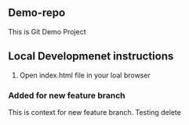 ## Demo-repo
This is Git Demo Project

## Local Developmenet instructions

1. Open index.html file in your loal browser

### Added for new feature branch

This is context for new feature branch.
Testing delete 
